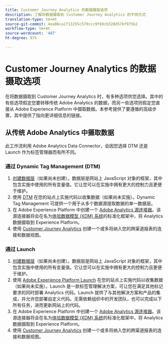 ```yaml
---
title: Customer Journey Analytics 的数据摄取选项
description: 了解将数据摄取到 Customer Journey Analytics 的不同方式
translation-type: tm+mt
source-git-commit: 4ea06ca1f13255c570ccc9f69cb328d57bf975b2
workflow-type: tm+mt
source-wordcount: '487'
ht-degree: 97%

---
```



# Customer Journey Analytics 的数据摄取选项

在将数据摄取到 Customer Journey Analytics 时，有多种选项供您选择。其中的有些选项假定您要转移传统 Adobe Analytics 的数据，而另一些选项则假定您直接从 Adobe Experience Platform 中摄取数据。本参考提供了要遵循的高级步骤，其中提供了指向更详细信息的链接。

## 从传统 Adobe Analytics 中摄取数据

此工作流利用 Adobe Analytics Data Connector，会因您选择 DTM 还是 Launch 作为标签管理器而有所不同。

### 通过 Dynamic Tag Management (DTM)

1. [创建数据层](https://docs.adobe.com/content/help/zh-Hans/analytics/implementation/prepare/data-layer.html)（如果尚未创建）。数据层是网站上 JavaScript 对象的框架，其中包含实施中使用的所有变量值。它让您可以在实施中拥有更大的控制力且更便于维护。
1. 使用 [DTM](https://docs.adobe.com/content/help/zh-Hans/analytics/implementation/other/dtm/dtm-implementation-overview.html) 在您的站点上实施代码以收集数据（如果尚未实施）。Dynamic Tag Management 可提供一个用于从多个数据源提取数据的单一数据层。
1. 在 Adobe Experience Platform 中创建一个 [Adobe Analytics 源连接器](https://docs.adobe.com/content/help/zh-Hans/experience-platform/sources/ui-tutorials/create/adobe-applications/analytics.html)。该源连接器将会在名为[体验数据模型 (XDM) 系统](https://docs.adobe.com/content/help/zh-Hans/experience-platform/xdm/home.html)的标准化框架中，将 Analytics 数据摄取到 Experience Platform。
1. 使用 [Customer Journey Analytics](https://docs.adobe.com/content/help/zh-Hans/analytics-platform/using/cja-overview/cja-getting-started.html) 创建一个或多将纳入您的跨渠道报表的连接和数据视图。

### 通过 Launch

1. [创建数据层](https://docs.adobe.com/content/help/en/analytics/implementation/prepare/data-layer.html)（如果尚未创建）。数据层是网站上 JavaScript 对象的框架，其中包含实施中使用的所有变量值。它让您可以在实施中拥有更大的控制力且更便于维护。
1. 使用 [Adobe Experience Platform Launch](https://docs.adobe.com/content/help/zh-Hans/analytics/implementation/launch/overview.html) 在您的站点上实施代码以收集数据（如果尚未实施）。Launch 是一款标签管理解决方案，可让您在满足其他标记要求的同时部署 Analytics 代码。Launch 提供了与其他解决方案和产品的集成，并允许您部署自定义代码。无需依赖组织中的开发团队，也可以完成以下所有任务，进而更新网站上的代码。
1. 在 Adobe Experience Platform 中创建一个 [Adobe Analytics 源连接器](https://docs.adobe.com/content/help/en/experience-platform/sources/ui-tutorials/create/adobe-applications/analytics.html)。该源连接器将会在名为[体验数据模型 (XDM) 系统](https://docs.adobe.com/content/help/en/experience-platform/xdm/home.html)的标准化框架中，将 Analytics 数据摄取到 Experience Platform。
1. 使用 [Customer Journey Analytics](https://docs.adobe.com/content/help/en/analytics-platform/using/cja-overview/cja-getting-started.html) 创建一个或多将纳入您的跨渠道报表的连接和数据视图。
